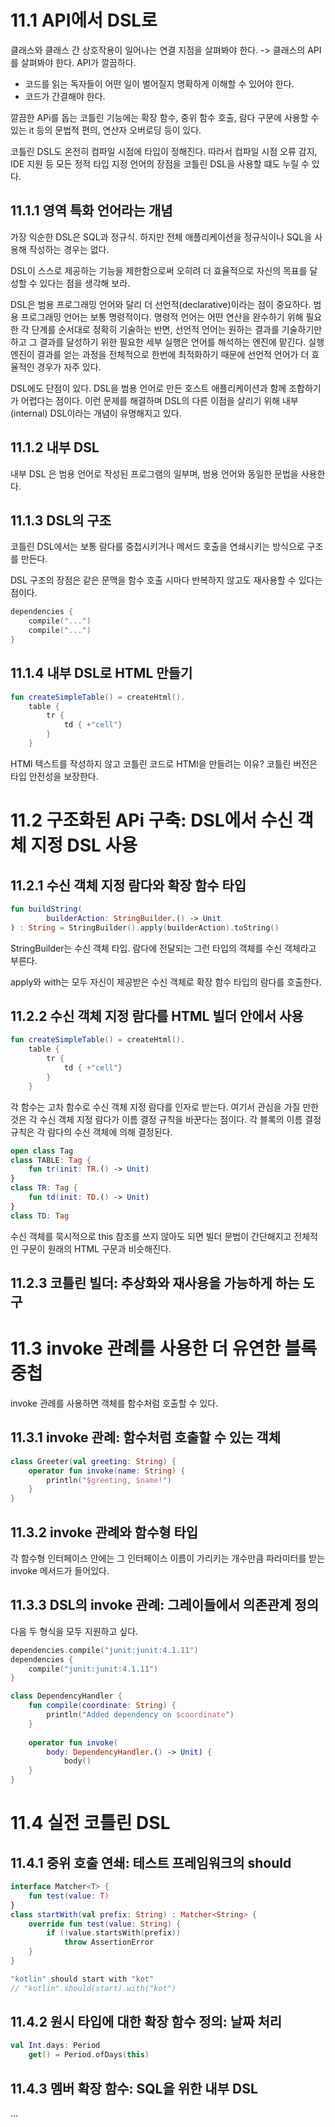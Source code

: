 # 11.1 API에서 DSL로
클래스와 클래스 간 상호작용이 일어나는 연결 지점을 살펴봐야 한다. -> 클래스의 API를 살펴봐야 한다.
API가 깔끔하다.
- 코드를 읽는 독자들이 어떤 일이 벌어질지 명확하게 이해할 수 있어야 한다.
- 코드가 간결해야 한다.

깔끔한 APi를 돕는 코틀린 기능에는 확장 함수, 중위 함수 호출, 람다 구문에 사용할 수 있는 it 등의 문법적 편의, 연산자 오버로딩 등이 있다.

코틀린 DSL도 온전히 컴파일 시점에 타입이 정해진다.
따라서 컴파일 시점 오류 감지, IDE 지원 등 모든 정적 타입 지정 언어의 장점을 코틀린 DSL을 사용할 떄도 누릴 수 있다.

## 11.1.1 영역 특화 언어라는 개념
가장 익순한 DSL은 SQL과 정규식. 하지만 전체 애플리케이션을 정규식이나 SQL을 사용해 작성하는 경우는 없다.

DSL이 스스로 제공하는 기능을 제한함으로써 오히려 더 효율적으로 자신의 목표를 달성할 수 있다는 점을 생각해 보라.

DSL은 범용 프로그래밍 언어와 달리 더 선언적(declarative)이라는 점이 중요하다.
범용 프로그래밍 언어는 보통 명령적이다.
명령적 언어는 어떤 연산을 완수하기 위해 필요한 각 단계를 순서대로 정확히 기술하는 반면, 
선언적 언어는 원하는 결과를 기술하기만 하고 그 결과를 달성하기 위한 필요한 세부 실행은 언어를 해석하는 엔진에 맡긴다.
실행 엔진이 결과를 얻는 과정을 전체적으로 한번에 최적화하기 때문에 선언적 언어가 더 효율적인 경우가 자주 있다.

DSL에도 단점이 있다.
DSL을 범용 언어로 만든 호스트 애플리케이션과 함께 조합하기가 어렵다는 점이다.
이런 문제를 해결하며 DSL의 다른 이점을 살리기 위해 내부(internal) DSL이라는 개념이 유명해지고 있다.

## 11.1.2 내부 DSL
내부 DSL 은 범용 언어로 작성된 프로그램의 일부며, 범용 언어와 동일한 문법을 사용한다.

## 11.1.3 DSL의 구조
코틀린 DSL에서는 보통 람다를 중첩시키거나 메서드 호출을 연쇄시키는 방식으로 구조를 만든다.

DSL 구조의 장점은 같은 문맥을 함수 호출 시마다 반복하지 않고도 재사용할 수 있다는 점이다.
```kotlin
dependencies {
    compile("...")
    compile("...")
}
```

## 11.1.4 내부 DSL로 HTML 만들기
```kotlin
fun createSimpleTable() = createHtml().
    table {
        tr {
            td { +"cell"}
        }
    }
```
HTMl 텍스트를 작성하지 않고 코틀린 코드로 HTMl을 만들려는 이유?
코틀린 버전은 타입 안전성을 보장한다.

# 11.2 구조화된 APi 구축: DSL에서 수신 객체 지정 DSL 사용
## 11.2.1 수신 객체 지정 람다와 확장 함수 타입
```kotlin
fun buildString(
        builderAction: StringBuilder.() -> Unit
) : String = StringBuilder().apply(builderAction).toString()
```
StringBuilder는 수신 객체 타입.
람다에 전달되는 그런 타입의 객체를 수신 객체라고 부른다.

apply와 with는 모두 자신이 제공받은 수신 객체로 확장 함수 타입의 람다를 호출한다.

## 11.2.2 수신 객체 지정 람다를 HTML 빌더 안에서 사용

```kotlin
fun createSimpleTable() = createHtml().
    table {
        tr {
            td { +"cell"}
        }
    }
```
각 함수는 고차 함수로 수신 객체 지정 람다를 인자로 받는다.
여기서 관심을 가질 만한 것은 각 수신 객체 지정 람다가 이름 결정 규칙을 바꾼다는 점이다.
각 블록의 이름 결정 규칙은 각 람다의 수신 객체에 의해 결정된다.

```kotlin
open class Tag
class TABLE: Tag {
    fun tr(init: TR.() -> Unit)
}
class TR: Tag {
    fun td(init: TD.() -> Unit)
}
class TD: Tag
```
수신 객체를 묵시적으로 this 참조를 쓰지 않아도 되면 빌더 문법이 간단해지고 전체적인 구문이 원래의 HTML 구문과 비슷해진다.

## 11.2.3 코틀린 빌더: 추상화와 재사용을 가능하게 하는 도구

# 11.3 invoke 관례를 사용한 더 유연한 블록 중첩
invoke 관례를 사용하면 객체를 함수처럼 호출할 수 있다.

## 11.3.1 invoke 관례: 함수처럼 호출할 수 있는 객체
```kotlin
class Greeter(val greeting: String) {
    operator fun invoke(name: String) {
        println("$greeting, $name!")
    }
}
```

## 11.3.2 invoke 관례와 함수형 타입
각 함수형 인터페이스 안에는 그 인터페이스 이름이 가리키는 개수만큼 파라미터를 받는 invoke 메서드가 들어있다.

## 11.3.3 DSL의 invoke 관례: 그레이들에서 의존관계 정의
다음 두 형식을 모두 지원하고 싶다.
```kotlin
dependencies.compile("junit:junit:4.1.11")
dependencies {
    compile("junit:junit:4.1.11")
}
```

```kotlin
class DependencyHandler {
    fun compile(coordinate: String) {
        println("Added dependency on $coordinate")
    }
    
    operator fun invoke(
        body: DependencyHandler.() -> Unit) {
            body()
    }
}
```

# 11.4 실전 코틀린 DSL
## 11.4.1 중위 호출 연쇄: 테스트 프레임워크의 should
```kotlin
interface Matcher<T> {
    fun test(value: T)
}
class startWith(val prefix: String) : Matcher<String> {
    override fun test(value: String) {
        if (!value.startsWith(prefix))
            throw AssertionError
    }
}
```
```kotlin
"kotlin" should start with "kot"
// "kotlin".should(start).with("kot")
```

## 11.4.2 원시 타입에 대한 확장 함수 정의: 날짜 처리
```kotlin
val Int.days: Period
    get() = Period.ofDays(this)
```

## 11.4.3 멤버 확장 함수: SQL을 위한 내부 DSL
...